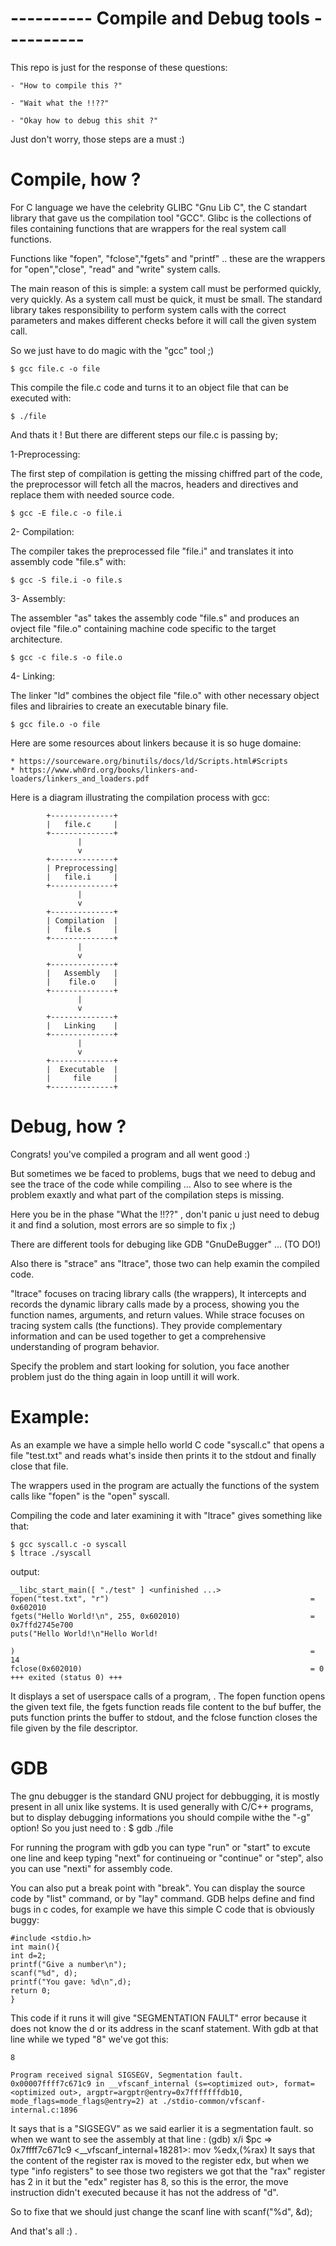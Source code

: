 #			---------- Compile and Debug tools ----------

This repo is just for the response of these questions:

	- "How to compile this ?" 

	- "Wait what the !!??"

	- "Okay how to debug this shit ?" 

Just don't worry, those steps are a must :) 

#	Compile, how ?

For C language we have the celebrity GLIBC "Gnu Lib C", the C standart library that gave us the compilation tool "GCC".
Glibc is the collections of files containing functions that are wrappers for the real system call functions.

Functions like "fopen", "fclose","fgets" and "printf" .. these are the wrappers for "open","close",
"read" and "write" system calls.

The main reason of this is simple: a system call must be performed quickly, very quickly. 
As a system call must be quick, it must be small. The standard library takes responsibility 
to perform system calls with the correct parameters and makes different checks before 
it will call the given system call.

So we just have to do magic with the "gcc" tool ;)

	$ gcc file.c -o file

This compile the file.c code and turns it to an object file that can be executed with:

	$ ./file

And thats it ! But there are different steps our file.c is passing by;

1-Preprocessing:

The first step of compilation is getting the missing chiffred part of the code, the preprocessor will fetch all the macros, headers and directives and replace them with needed source code.

	$ gcc -E file.c -o file.i

2- Compilation:

The compiler takes the preprocessed file "file.i" and translates it into assembly code "file.s" with:

	$ gcc -S file.i -o file.s

3- Assembly:

The assembler "as" takes the assembly code "file.s" and produces an ovject file "file.o" containing machine code specific to the target architecture.

	$ gcc -c file.s -o file.o

4- Linking:

The linker "ld" combines the object file "file.o" with other necessary object files and librairies to create an executable binary file.

	$ gcc file.o -o file

Here are some resources about linkers because it is so huge domaine:
	
	* https://sourceware.org/binutils/docs/ld/Scripts.html#Scripts
	* https://www.wh0rd.org/books/linkers-and-loaders/linkers_and_loaders.pdf

Here is a diagram illustrating the compilation process with gcc:

	        +--------------+
	        |   file.c     |
	        +--------------+
        	       |
        	       v
	        +--------------+
	        | Preprocessing|
	        |   file.i     |		
	        +--------------+
	               |
	               v
	        +--------------+
	        | Compilation  |
	        |   file.s     |
	        +--------------+
	               |
	               v
	        +--------------+
	        |   Assembly   |
	        |    file.o    |
	        +--------------+
	               |
	               v
	        +--------------+
	        |   Linking    |
	        +--------------+
	               |
	               v
	        +--------------+
	        |  Executable  |
	        |     file     |
	        +--------------+


#	Debug, how ?

Congrats! you've compiled a program and all went good :) 

But sometimes we be faced to problems, bugs that we need to debug and see the trace of the code while compiling ...
Also to see where is the problem exaxtly and what part of the compilation steps is missing.

Here you be in the phase "What the !!??" , don't panic u just need to debug it and find a solution,
most errors are so simple to fix ;)

There are different tools for debuging like GDB  "GnuDeBugger" ... (TO DO!)

Also there is "strace" ans "ltrace", those two can help examin the compiled code.


"ltrace" focuses on tracing library calls (the wrappers), It intercepts and records the dynamic library calls made by 
a process, showing you the function names, arguments, and return values.
While strace focuses on tracing system calls (the functions). 
They provide complementary information and can be used together to get a comprehensive 
understanding of program behavior.

Specify the problem and start looking for solution, you face another problem just do the thing again in loop untill it will work.



#	Example:

As an example we have a simple hello world C code "syscall.c" that opens a file "test.txt" and reads 
what's inside then prints it to the stdout and finally close that file.

The wrappers used in the program are actually the functions of the system calls like "fopen" is the "open" syscall.

Compiling the code and later examining it with "ltrace" gives something like that:

	$ gcc syscall.c -o syscall
	$ ltrace ./syscall

output:


	__libc_start_main([ "./test" ] <unfinished ...>
	fopen("test.txt", "r")                                             = 0x602010
	fgets("Hello World!\n", 255, 0x602010)                             = 0x7ffd2745e700
	puts("Hello World!\n"Hello World!
	
	)                                                                  = 14
	fclose(0x602010)                                                   = 0
	+++ exited (status 0) +++

It displays a set of userspace calls of a program, . The fopen function opens the given text file, the fgets function reads file content to the buf buffer, the puts function prints the buffer to stdout, and the fclose function closes the file given by the file descriptor.


#	GDB
The gnu debugger is the standard  GNU project for debbugging, it is mostly present in all unix like systems.
It is used generally with C/C++ programs, but to display debugging informations you should compile withe the "-g" option!
So you just need to :
	$ gdb ./file

For running the program with gdb you can type "run" or "start" to excute one line and keep typing "next" for continueing or "continue" or "step", also you can use "nexti" for assembly code.

You can also put a break point with "break".
You can display the source code by "list" command, or by "lay" command.
GDB helps define and find bugs in c codes, for example we have this simple C code that is obviously buggy:

	#include <stdio.h>
	int main(){
	int d=2;
	printf("Give a number\n");
	scanf("%d", d);
	printf("You gave: %d\n",d);
	return 0;
	}

This code if it runs it will give "SEGMENTATION FAULT" error because it does not know the d or its address in the scanf statement.
With gdb at that line while we typed "8" we've got this:

	8

	Program received signal SIGSEGV, Segmentation fault.
	0x00007ffff7c671c9 in __vfscanf_internal (s=<optimized out>, format=<optimized out>, argptr=argptr@entry=0x7fffffffdb10, mode_flags=mode_flags@entry=2) at ./stdio-common/vfscanf-internal.c:1896

It says that is a "SIGSEGV" as we said earlier it is a segmentation fault.
so when we want to see the assembly at that line : 
	(gdb) x/i $pc
	=> 0x7ffff7c671c9 <__vfscanf_internal+18281>:	mov    %edx,(%rax)
It says that the content of the register rax is moved to the register edx, but when we type "info registers" to see those two registers we got that the "rax" register has 2 in it but the "edx" register has 8, so this is the error, the move instruction didn't executed because it has not the address of "d". 

So to fixe that we should just change the scanf line with 
	scanf("%d", &d);

And that's all :) .

